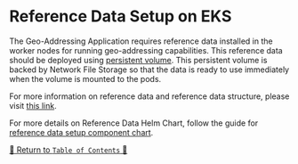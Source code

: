 # Reference Data Setup on EKS

The Geo-Addressing Application requires reference data installed in the worker nodes for running geo-addressing
capabilities. This reference data should be deployed
using [persistent volume](https://kubernetes.io/docs/concepts/storage/persistent-volumes/). This persistent volume is
backed by Network File Storage so that the data is ready to use immediately when the volume is mounted to
the pods.

For more information on reference data and reference data structure, please
visit [this link](../../../docs/ReferenceData.md).

For more details on Reference Data Helm Chart, follow the guide for [reference data setup component chart](../../component-charts/reference-data-setup-generic).

[🔗 Return to `Table of Contents` 🔗](../../../README.md#guides)

